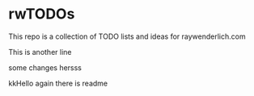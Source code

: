 # rwTODOs

This repo is a collection of TODO lists and ideas for raywenderlich.com

This is another line


some changes hersss


kkHello again there is readme